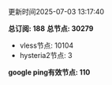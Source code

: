 更新时间2025-07-03 13:17:40

**总订阅: 188**
**总节点: 30279**
- vless节点: 10104
- hysteria2节点: 3

**google ping有效节点: 110**

